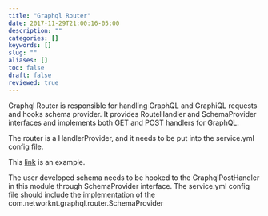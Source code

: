 ```yaml
---
title: "Graphql Router"
date: 2017-11-29T21:00:16-05:00
description: ""
categories: []
keywords: []
slug: ""
aliases: []
toc: false
draft: false
reviewed: true
---
```


Graphql Router is responsible for handling GraphQL and GraphiQL requests and hooks schema provider. It provides RouteHandler and SchemaProvider interfaces and implements both GET and POST handlers for GraphQL.

The router is a HandlerProvider, and it needs to be put into the service.yml config file.

This [link][] is an example.

The user developed schema needs to be hooked to the GraphqlPostHandler in this module through SchemaProvider interface. The service.yml config file should include the implementation of the com.networknt.graphql.router.SchemaProvider


[link]: https://github.com/networknt/light-example-4j/blob/master/graphql/mutation/src/main/resources/config/service.yml

